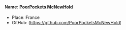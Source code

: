 #### Name: [PoorPockets McNewHold](https://github.com/PoorPocketsMcNewHold)
- Place: France
- GitHub: (https://github.com/PoorPocketsMcNewHold)
